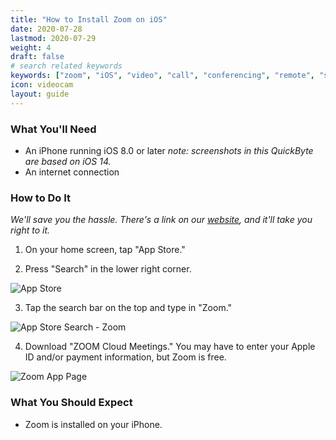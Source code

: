 ```yaml
---
title: "How to Install Zoom on iOS"
date: 2020-07-28
lastmod: 2020-07-29
weight: 4
draft: false
# search related keywords
keywords: ["zoom", "iOS", "video", "call", "conferencing", "remote", "setup", "set", "up", "support", "help", "iPhone"]
icon: videocam
layout: guide
---
```


### What You'll Need

* An iPhone running iOS 8.0 or later
*note: screenshots in this QuickByte are based on iOS 14.*
* An internet connection

### How to Do It

*We'll save you the hassle. There's a link on our [website](https://dropbyte.ch), and it'll take you right to it.*

1. On your home screen, tap "App Store."

2. Press "Search" in the lower right corner.

![App Store](app-store.png "image")

3. Tap the search bar on the top and type in "Zoom." 

![App Store Search - Zoom](zoom-search.png "image")

4. Download "ZOOM Cloud Meetings." You may have to enter your Apple ID and/or payment information, but Zoom is free.

![Zoom App Page](zoom-app-page.png "image")

### What You Should Expect

* Zoom is installed on your iPhone.